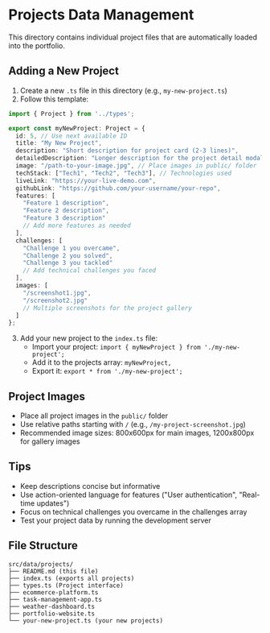 # Projects Data Management

This directory contains individual project files that are automatically loaded into the portfolio.

## Adding a New Project

1. Create a new `.ts` file in this directory (e.g., `my-new-project.ts`)
2. Follow this template:

```typescript
import { Project } from '../types';

export const myNewProject: Project = {
  id: 5, // Use next available ID
  title: "My New Project",
  description: "Short description for project card (2-3 lines)",
  detailedDescription: "Longer description for the project detail modal. Explain the project in detail, its purpose, and what makes it special.",
  image: "/path-to-your-image.jpg", // Place images in public/ folder
  techStack: ["Tech1", "Tech2", "Tech3"], // Technologies used
  liveLink: "https://your-live-demo.com",
  githubLink: "https://github.com/your-username/your-repo",
  features: [
    "Feature 1 description",
    "Feature 2 description",
    "Feature 3 description"
    // Add more features as needed
  ],
  challenges: [
    "Challenge 1 you overcame",
    "Challenge 2 you solved",
    "Challenge 3 you tackled"
    // Add technical challenges you faced
  ],
  images: [
    "/screenshot1.jpg",
    "/screenshot2.jpg"
    // Multiple screenshots for the project gallery
  ]
};
```

3. Add your new project to the `index.ts` file:
   - Import your project: `import { myNewProject } from './my-new-project';`
   - Add it to the projects array: `myNewProject,`
   - Export it: `export * from './my-new-project';`

## Project Images

- Place all project images in the `public/` folder
- Use relative paths starting with `/` (e.g., `/my-project-screenshot.jpg`)
- Recommended image sizes: 800x600px for main images, 1200x800px for gallery images

## Tips

- Keep descriptions concise but informative
- Use action-oriented language for features ("User authentication", "Real-time updates")
- Focus on technical challenges you overcame in the challenges array
- Test your project data by running the development server

## File Structure

```
src/data/projects/
├── README.md (this file)
├── index.ts (exports all projects)
├── types.ts (Project interface)
├── ecommerce-platform.ts
├── task-management-app.ts
├── weather-dashboard.ts
├── portfolio-website.ts
└── your-new-project.ts (your new projects)
```